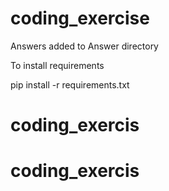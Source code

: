 # coding_exercise
Answers added to Answer directory 

To install requirements 

pip install -r requirements.txt
# coding_exercis
# coding_exercis
